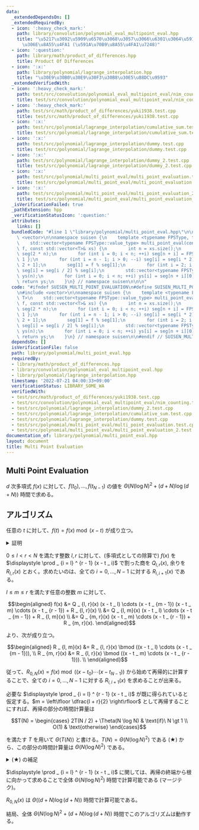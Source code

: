 ```yaml
---
data:
  _extendedDependsOn: []
  _extendedRequiredBy:
  - icon: ':heavy_check_mark:'
    path: library/convolution/polynomial_eval_multipoint_eval.hpp
    title: "\u5217\u3092\u5909\u6570\u3068\u3057\u3066\u6301\u3064\u591A\u9805\u5F0F\
      \u306E\u8A55\u4FA1 (\u591A\u70B9\u8A55\u4FA1\u7248)"
  - icon: ':question:'
    path: library/math/product_of_differences.hpp
    title: Product Of Differences
  - icon: ':x:'
    path: library/polynomial/lagrange_interpolation.hpp
    title: "\u30E9\u30B0\u30E9\u30F3\u30B8\u30E5\u88DC\u9593"
  _extendedVerifiedWith:
  - icon: ':heavy_check_mark:'
    path: test/src/convolution/polynomial_eval_multipoint_eval/nim_counting.test.cpp
    title: test/src/convolution/polynomial_eval_multipoint_eval/nim_counting.test.cpp
  - icon: ':heavy_check_mark:'
    path: test/src/math/product_of_differences/yuki1938.test.cpp
    title: test/src/math/product_of_differences/yuki1938.test.cpp
  - icon: ':x:'
    path: test/src/polynomial/lagrange_interpolation/cumulative_sum.test.cpp
    title: test/src/polynomial/lagrange_interpolation/cumulative_sum.test.cpp
  - icon: ':x:'
    path: test/src/polynomial/lagrange_interpolation/dummy.test.cpp
    title: test/src/polynomial/lagrange_interpolation/dummy.test.cpp
  - icon: ':x:'
    path: test/src/polynomial/lagrange_interpolation/dummy_2.test.cpp
    title: test/src/polynomial/lagrange_interpolation/dummy_2.test.cpp
  - icon: ':x:'
    path: test/src/polynomial/multi_point_eval/multi_point_evaluation.test.cpp
    title: test/src/polynomial/multi_point_eval/multi_point_evaluation.test.cpp
  - icon: ':x:'
    path: test/src/polynomial/multi_point_eval/multi_point_evaluation_2.test.cpp
    title: test/src/polynomial/multi_point_eval/multi_point_evaluation_2.test.cpp
  _isVerificationFailed: true
  _pathExtension: hpp
  _verificationStatusIcon: ':question:'
  attributes:
    links: []
  bundledCode: "#line 1 \"library/polynomial/multi_point_eval.hpp\"\n\n\n\n#include\
    \ <vector>\n\nnamespace suisen {\n    template <typename FPSType, typename T>\n\
    \    std::vector<typename FPSType::value_type> multi_point_eval(const FPSType&\
    \ f, const std::vector<T>& xs) {\n        int n = xs.size();\n        std::vector<FPSType>\
    \ seg(2 * n);\n        for (int i = 0; i < n; ++i) seg[n + i] = FPSType{ -xs[i],\
    \ 1 };\n        for (int i = n - 1; i > 0; --i) seg[i] = seg[i * 2] * seg[i *\
    \ 2 + 1];\n        seg[1] = f % seg[1];\n        for (int i = 2; i < 2 * n; ++i)\
    \ seg[i] = seg[i / 2] % seg[i];\n        std::vector<typename FPSType::value_type>\
    \ ys(n);\n        for (int i = 0; i < n; ++i) ys[i] = seg[n + i][0];\n       \
    \ return ys;\n    }\n} // namespace suisen\n\n\n"
  code: "#ifndef SUISEN_MULTI_POINT_EVALUATION\n#define SUISEN_MULTI_POINT_EVALUATION\n\
    \n#include <vector>\n\nnamespace suisen {\n    template <typename FPSType, typename\
    \ T>\n    std::vector<typename FPSType::value_type> multi_point_eval(const FPSType&\
    \ f, const std::vector<T>& xs) {\n        int n = xs.size();\n        std::vector<FPSType>\
    \ seg(2 * n);\n        for (int i = 0; i < n; ++i) seg[n + i] = FPSType{ -xs[i],\
    \ 1 };\n        for (int i = n - 1; i > 0; --i) seg[i] = seg[i * 2] * seg[i *\
    \ 2 + 1];\n        seg[1] = f % seg[1];\n        for (int i = 2; i < 2 * n; ++i)\
    \ seg[i] = seg[i / 2] % seg[i];\n        std::vector<typename FPSType::value_type>\
    \ ys(n);\n        for (int i = 0; i < n; ++i) ys[i] = seg[n + i][0];\n       \
    \ return ys;\n    }\n} // namespace suisen\n\n#endif // SUISEN_MULTI_POINT_EVALUATION"
  dependsOn: []
  isVerificationFile: false
  path: library/polynomial/multi_point_eval.hpp
  requiredBy:
  - library/math/product_of_differences.hpp
  - library/convolution/polynomial_eval_multipoint_eval.hpp
  - library/polynomial/lagrange_interpolation.hpp
  timestamp: '2022-07-21 04:00:33+09:00'
  verificationStatus: LIBRARY_SOME_WA
  verifiedWith:
  - test/src/math/product_of_differences/yuki1938.test.cpp
  - test/src/convolution/polynomial_eval_multipoint_eval/nim_counting.test.cpp
  - test/src/polynomial/lagrange_interpolation/dummy_2.test.cpp
  - test/src/polynomial/lagrange_interpolation/cumulative_sum.test.cpp
  - test/src/polynomial/lagrange_interpolation/dummy.test.cpp
  - test/src/polynomial/multi_point_eval/multi_point_evaluation.test.cpp
  - test/src/polynomial/multi_point_eval/multi_point_evaluation_2.test.cpp
documentation_of: library/polynomial/multi_point_eval.hpp
layout: document
title: Multi Point Evaluation
---
```

## Multi Point Evaluation

$d$ 次多項式 $f(x)$ に対して、$f(t _ 0), \ldots, f(t _ {N - 1})$ の値を $\Theta(N (\log N) ^ 2 + (d + N) \log (d + N))$ 時間で求める。

## アルゴリズム

任意の $t$ に対して、$f(t) = f(x) \bmod (x - t)$ が成り立つ。

<details>
<summary>証明</summary>

(多項式としての除算で) $f(x)$ を $x - t$ で割った商を $Q _ t(x)$, 余りを $R _ t$ とすると、以下が成り立つ。

$$f(x) = Q _ t(x) (x - t _ i) + R _ t.$$

$x = t$ を代入することで、次を得る。

$$f(t) = Q _ t(t) (t - t) + R _ t = R _ t.$$

$R _ t = f(x) \bmod (x - t)$ であるから、示された。(証明終)

</details>

$0\leq l\lt r\lt N$ を満たす整数 $l, r$ に対して、(多項式としての除算で) $f(x)$ を $\displaystyle \prod _ {i = l} ^ {r - 1} (x - t _ i)$ で割った商を $Q _ {l, r}(x)$, 余りを $R _ {l, r}(x)$ とおく。求めたいのは、全ての $i=0,\ldots,N-1$ に対する $R _ {i, i + 1}(x)$ である。

$l\leq m \leq r$ を満たす任意の整数 $m$ に対して、

$$\begin{aligned}
f(x)
&= Q _ {l, r}(x) (x - t _ l) \cdots (x - t _ {m - 1}) (x - t _ m) \cdots (x - t _ {r - 1}) + R _ {l, r}(x) \\
&= Q _ {l, m}(x) (x - t _ l) \cdots (x - t _ {m - 1})                                      + R _ {l, m}(x) \\
&= Q _ {m, r}(x)                                      (x - t _ m) \cdots (x - t _ {r - 1}) + R _ {m, r}(x).
\end{aligned}$$

より、次が成り立つ。

$$\begin{aligned}
R _ {l, m}(x) &= R _ {l, r}(x) \bmod ((x - t _ l) \cdots (x - t _ {m - 1})), \\
R _ {m, r}(x) &= R _ {l, r}(x) \bmod ((x - t _ m) \cdots (x - t _ {r - 1})). \\
\end{aligned}$$

従って、$R _ {0, N}(x) = f(x) \bmod ((x - t _ 0) \cdots (x - t _ {N - 1}))$ から始めて再帰的に計算することで、全ての $i=0,\ldots,N-1$ に対する $R _ {i, i + 1}(x)$ を求めることが出来る。

必要な $\displaystyle \prod _ {i = l} ^ {r - 1} (x - t _ i)$ が既に得られていると仮定する。$m = \left\lfloor \dfrac{l + r}{2} \right\rfloor$ として再帰することにすれば、再帰の部分の時間計算量は 

$$T(N) = \begin{cases} 2T(N / 2) + \Theta(N \log N) & \text{if}\ N \gt 1 \\ O(1) & \text{otherwise} \end{cases}$$

を満たす $T$ を用いて $\Theta(T(N))$ と書ける。$T(N) = \Theta(N (\log N) ^ 2)$ である (★) から、この部分の時間計算量は $\Theta(N (\log N) ^ 2)$ である。

<details>
<summary> (★) の補足 </summary>

http://homepages.math.uic.edu/~leon/cs-mcs401-s08/handouts/extended_master_theorem.pdf の $(3')$ で $a = b = 2, \alpha = 1$ とすることで、$T(N) = \Theta(N (\log N) ^ 2)$ を得る。(補足終)

</details>

$\displaystyle \prod _ {i = l} ^ {r - 1} (x - t _ i)$ に関しては、再帰の終端から根に向かって求めることで全体 $\Theta(N (\log N) ^ 2)$ 時間で計算可能である (マージテク)。

$R _ {0, N}(x)$ は $\Theta((d + N) \log (d + N))$ 時間で計算可能である。

結局、全体 $\Theta(N (\log N) ^ 2 + (d + N) \log (d + N))$ 時間でこのアルゴリズムは動作する。
